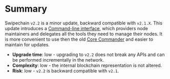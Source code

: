 # Summary

Swipechain `v2.2` is a minor update, backward compatible with `v2.1.X`. This update introduces a [Command-line interface](https://en.wikipedia.org/wiki/Command-line_interface), which providers node maintainers and delegates all the tools they need to manage their nodes. It is more convenient to use then the old [Core Commander](https://github.com/SwipeChain/core-commander) and easier to maintain for updates.

- **Upgrade time**: low - upgrading to `v2.2` does not break any APIs and can be performed incrementally in the network.
- **Complexity**: low - the internal blockchain representation is not altered.
- **Risk**: low - `v2.2` is backward compatible with `v2.1`.
